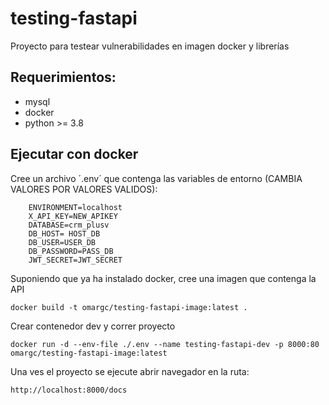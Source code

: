 # testing-fastapi
Proyecto para testear vulnerabilidades en imagen docker y librerías 

## Requerimientos:
 - mysql
 - docker
 - python >= 3.8

## Ejecutar con docker 

Cree un archivo ´.env´ que contenga las variables de entorno (CAMBIA VALORES POR VALORES VALIDOS):
```
    ENVIRONMENT=localhost
    X_API_KEY=NEW_APIKEY
    DATABASE=crm_plusv
    DB_HOST= HOST_DB
    DB_USER=USER_DB
    DB_PASSWORD=PASS_DB
    JWT_SECRET=JWT_SECRET
```

Suponiendo que ya ha instalado docker, cree una imagen que contenga la API
```
docker build -t omargc/testing-fastapi-image:latest .
```

Crear contenedor dev y correr proyecto
```
docker run -d --env-file ./.env --name testing-fastapi-dev -p 8000:80 omargc/testing-fastapi-image:latest
```

Una ves el proyecto se ejecute abrir navegador en la ruta:  
```
http://localhost:8000/docs
```